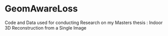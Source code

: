 # GeomAwareLoss
Code and Data used for conducting Research on my Masters thesis : Indoor 3D Reconstruction from a Single Image
